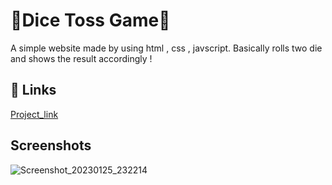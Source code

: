 
# 🎲Dice Toss Game🎲

A simple website made by using html , css , javscript. Basically rolls two die and shows the result accordingly !


## 🔗 Links
[Project_link](https://aniket-jain-aman.github.io/WebD_Task_2_Dicee/)



## Screenshots
![Screenshot_20230125_232214](https://user-images.githubusercontent.com/114288809/214643342-ec402e19-f3d9-46e1-9611-431c79754dff.png)




